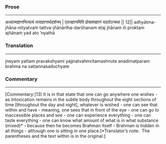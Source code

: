 ### Prose 
 --- 
अध्यात्मज्ञाननित्यत्वं तत्वज्ञानार्थदर्शनम् |
एतज्ज्ञानमिति प्रोक्तमज्ञानं यदतोऽन्यथा || 12||
adhyātma-jñāna-nityatvaṁ tattva-jñānārtha-darśhanam
etaj jñānam iti proktam ajñānaṁ yad ato ’nyathā

### Translation 
 --- 
jneyam yattam pravakshyami yajjnatvahmritamashnute anadimatparam brahma na sattannasaduchyate

### Commentary 
 --- 
[Commentary:]13) It is in that state that one can go anywhere one wishes - as intoxication remains in the subtle body throughout the eight sections of time [throughout the day and night], whatever is wished - one can see that within and have - meaning, one sees that in front of the eye - one can go to inaccessible places and see - one can experience everything - one can taste everything - one can know what amount of what is in what substance (mixed)* - because then he becomes Brahman Itself - Brahman is hidden in all things - although one is sitting in one place.[*Translator’s note:  The parentheses and the text within is in the original.]
